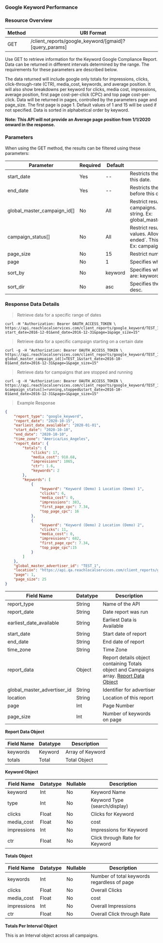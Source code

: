 ### **Google Keyword Performance**

### Resource Overview&nbsp;&nbsp;&nbsp;

|Method|URI Format|
|---|---|
|GET|/client_reports/google_keyword/[gmaid]?[query_params]|

Use GET to retrieve information for the Keyword Google Compliance Report.  Data can be returned in different intervals determined by the range. The requirements for these parameters are described below.

The data returned will include google only totals for impressions, clicks, click-through-rate (CTR), media_cost, keywords, and average position.  It will also show breakdowns per keyword for clicks, media cost, impressions, average position, first page cost-per-click (CPC) and top page cost-per-click.  Data will be returned in pages, controlled by the parameters page and page_size.  The first page is page 1.  Default values of 1 and 15 will be used if not specified.  Data is sorted in alphabetical order by keyword.

**Note: This API will not provide an Average page position from 1/1/2020 onward in the response.**

### Parameters&nbsp;&nbsp;&nbsp;

When using the GET method, the results can be filtered using these parameters:

| Parameter | Required | Default | Description |
|---|---|---|---|
|start_date|Yes|--|Restricts the results to those occurring on or after this date.|
|end_date|Yes|--|Restricts the results to those occurring on or before this date.|
|global_master_campaign_id[]|No|All|Restrict results to one or more specific campaigns. This should be a comma separated string. Ex: global_master_campaign_id[]=USA_123,USA_456|
|campaign_status[]|No|All|Restrict results to all campaigns with given status values.  Allowed values are running, stopped and ended`. This should be a comma separated string. Ex: campaign_status[]=running,stopped|
|page_size|No|15|Restrict number of keywords in result. |
|page|No|1|Specifies which page of results to return. |
|sort_by|No|keyword|Specifies what column to sort by.  Valid columns are: keyword, clicks, impressions, and ctr. |
|sort_dir|No|asc|Specifies the sort direction.  Can be either asc or desc. |

### Response Data Details&nbsp;&nbsp;&nbsp;

> Retrieve data for a specific range of dates

```
curl -H "Authorization: Bearer OAUTH_ACCESS_TOKEN \
https://api.reachlocalservices.com/client_reports/google_keyword/TEST_1?start_date=2016-12-01&end_date=2016-12-31&page=1&page_size=15"
```

> Retrieve data for a specific campaign starting on a certain date

```
curl -g -H "Authorization: Bearer OAUTH_ACCESS_TOKEN \
https://api.reachlocalservices.com/client_reports/google_keyword/TEST_1?global_master_campaign_id[]=TEST_1&start_date=2016-10-01&end_date=2016-12-31&page=1&page_size=15"
```

> Retrieve data for campaigns that are stopped and running

```
curl -g -H "Authorization: Bearer OAUTH_ACCESS_TOKEN \
https://api.reachlocalservices.com/client_reports/google_keyword/TEST_1?&campaign_status[]=running,stopped&start_date=2016-10-01&end_date=2016-12-31&page=1&page_size=15"
```

> Example Response

```json
{
    "report_type": "google_keyword",
    "report_date": "2020-10-15",
    "earliest_date_available": "2020-01-01",
    "start_date": "2020-10-10",
    "end_date": "2020-10-10",
    "time_zone": "America/Los_Angeles",
    "report_data": {
        "totals": {
            "clicks": 17,
            "media_cost": 918.68,
            "impressions": 1065,
            "ctr": 1.6,
            "keywords": 2
        },
        "keywords": [
            {
                "keyword": "Keyword (Demo) 1 Location (Demo) 1",
                "clicks": 6,
                "media_cost": 0,
                "impressions": 383,
                "first_page_cpc": 7.34,
                "top_page_cpc": 16
            },
            {
                "keyword": "Keyword (Demo) 2 Location (Demo) 2",
                "clicks": 11,
                "media_cost": 0,
                "impressions": 682,
                "first_page_cpc": 7.34,
                "top_page_cpc":15
            }
        ]
    },
    "global_master_advertiser_id": "TEST_1",
    "location": "https://api.qa.reachlocalservices.com/client_reports/google_keyword/TEST_1?end_date=2020-10-10&start_date=2020-10-10",
    "page": 1,
    "page_size": 25
}

```

|Field Name|Datatype|Description|
|---|---|---|
|report_type|String|Name of the API|
|report_date|String|Date report was run|
|earliest_date_available|String|Earliest Data is Available|
|start_date|String|Start date of report|
|end_date|String|End date of report|
|time_zone|String|Time Zone|
|report_data|Object|Report details object containing Totals object and Campaigns array. [Report Data Object](#campaignreportdata)|
|global_master_advertiser_id|String|Identifier for advertiser|
|location|String|Location of this report|
|page|Int|Page Number|
|page_size|Int|Number of keywords on page|

**Report Data Object**

|Field Name|Datatype|Description|
|---|---|---|
|keywords|Keyword|Array of Keyword|
|totals|Total|Total Object|

**Keyword Object**

|Field Name|Datatype|Nullable|Description|
|---|---|---|---|
|keyword|Int|No|Keyword Name|
|type|Int|No|Keyword Type (search/display)|
|clicks|Float|No|Clicks for Keyword|
|media_cost|Float|No|cost|
|impressions|Int|No|Impressions for Keyword|
|ctr|Float|No|Click through Rate for Keyword|

**Totals Object**

|Field Name|Datatype|Nullable|Description|
|---|---|---|---|
|keywords|Int|No|Number of total keywords regardless of page|
|clicks|Float|No|Overall Clicks|
|media_cost|Float|No|cost|
|impressions|Int|No|Overall Impressions|
|ctr|Float|No|Overall Click through Rate|

**Totals Per Interval Object**

This is an Interval object across all campaigns.

